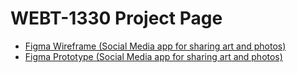 # WEBT-1330 Project Page

<ul>
    <li><a href="https://www.figma.com/design/nmiK4Ni1HRv7Y9pjPpnmVm/Wireframe?node-id=0-1&t=c039qXmoBfuFVmtL-1" target="_blank">Figma Wireframe (Social Media app for sharing art and photos)</a></li>
    <li><a href="https://www.figma.com/design/nmiK4Ni1HRv7Y9pjPpnmVm/Wireframe?node-id=43-45&t=IxwmJHyDKRePmorM-1" target="_blank">Figma Prototype (Social Media app for sharing art and photos)</a></li>
</ul>
